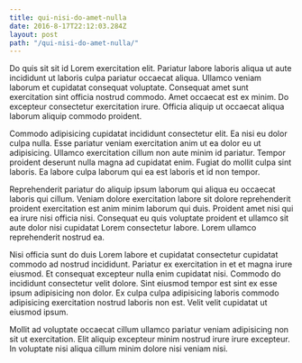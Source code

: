 ```yaml
---
title: qui-nisi-do-amet-nulla
date: 2016-8-17T22:12:03.284Z
layout: post
path: "/qui-nisi-do-amet-nulla/"
---
```


Do quis sit sit id Lorem exercitation elit. Pariatur labore laboris aliqua ut aute incididunt ut laboris culpa pariatur occaecat aliqua. Ullamco veniam laborum et cupidatat consequat voluptate. Consequat amet sunt exercitation sint officia nostrud commodo. Amet occaecat est ex minim. Do excepteur consectetur exercitation irure. Officia aliquip ut occaecat aliqua laborum aliquip commodo proident.

Commodo adipisicing cupidatat incididunt consectetur elit. Ea nisi eu dolor culpa nulla. Esse pariatur veniam exercitation anim ut ea dolor eu ut adipisicing. Ullamco exercitation cillum non aute minim id pariatur. Tempor proident deserunt nulla magna ad cupidatat enim. Fugiat do mollit culpa sint laboris. Ea labore culpa laborum qui ea est laboris et id non tempor.

Reprehenderit pariatur do aliquip ipsum laborum qui aliqua eu occaecat laboris qui cillum. Veniam dolore exercitation labore sit dolore reprehenderit proident exercitation est anim minim laborum qui duis. Proident amet nisi qui ea irure nisi officia nisi. Consequat eu quis voluptate proident et ullamco sit aute dolor nisi cupidatat Lorem consectetur labore. Lorem ullamco reprehenderit nostrud ea.

Nisi officia sunt do duis Lorem labore et cupidatat consectetur cupidatat commodo ad nostrud incididunt. Pariatur ex exercitation in et et magna irure eiusmod. Et consequat excepteur nulla enim cupidatat nisi. Commodo do incididunt consectetur velit dolore. Sint eiusmod tempor est sint ex esse ipsum adipisicing non dolor. Ex culpa culpa adipisicing laboris commodo adipisicing exercitation nostrud laboris non est. Velit velit cupidatat ut eiusmod ipsum.

Mollit ad voluptate occaecat cillum ullamco pariatur veniam adipisicing non sit ut exercitation. Elit aliquip excepteur minim nostrud irure irure excepteur. In voluptate nisi aliqua cillum minim dolore nisi veniam nisi.
